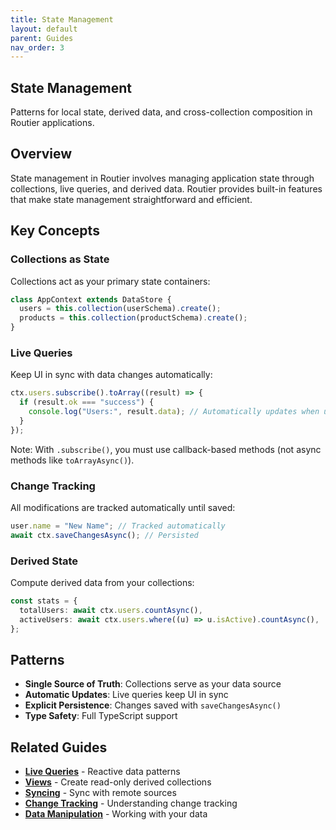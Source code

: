 ```yaml
---
title: State Management
layout: default
parent: Guides
nav_order: 3
---
```


## State Management

Patterns for local state, derived data, and cross-collection composition in Routier applications.

## Overview

State management in Routier involves managing application state through collections, live queries, and derived data. Routier provides built-in features that make state management straightforward and efficient.

## Key Concepts

### Collections as State

Collections act as your primary state containers:

```ts
class AppContext extends DataStore {
  users = this.collection(userSchema).create();
  products = this.collection(productSchema).create();
}
```

### Live Queries

Keep UI in sync with data changes automatically:

```ts
ctx.users.subscribe().toArray((result) => {
  if (result.ok === "success") {
    console.log("Users:", result.data); // Automatically updates when users change
  }
});
```

Note: With `.subscribe()`, you must use callback-based methods (not async methods like `toArrayAsync()`).

### Change Tracking

All modifications are tracked automatically until saved:

```ts
user.name = "New Name"; // Tracked automatically
await ctx.saveChangesAsync(); // Persisted
```

### Derived State

Compute derived data from your collections:

```ts
const stats = {
  totalUsers: await ctx.users.countAsync(),
  activeUsers: await ctx.users.where((u) => u.isActive).countAsync(),
};
```

## Patterns

- **Single Source of Truth**: Collections serve as your data source
- **Automatic Updates**: Live queries keep UI in sync
- **Explicit Persistence**: Changes saved with `saveChangesAsync()`
- **Type Safety**: Full TypeScript support

## Related Guides

- **[Live Queries](live-queries.md)** - Reactive data patterns
- **[Views](/how-to/collections/views.md)** - Create read-only derived collections
- **[Syncing](syncing.md)** - Sync with remote sources
- **[Change Tracking](/concepts/change-tracking/)** - Understanding change tracking
- **[Data Manipulation](data-manipulation.md)** - Working with your data

